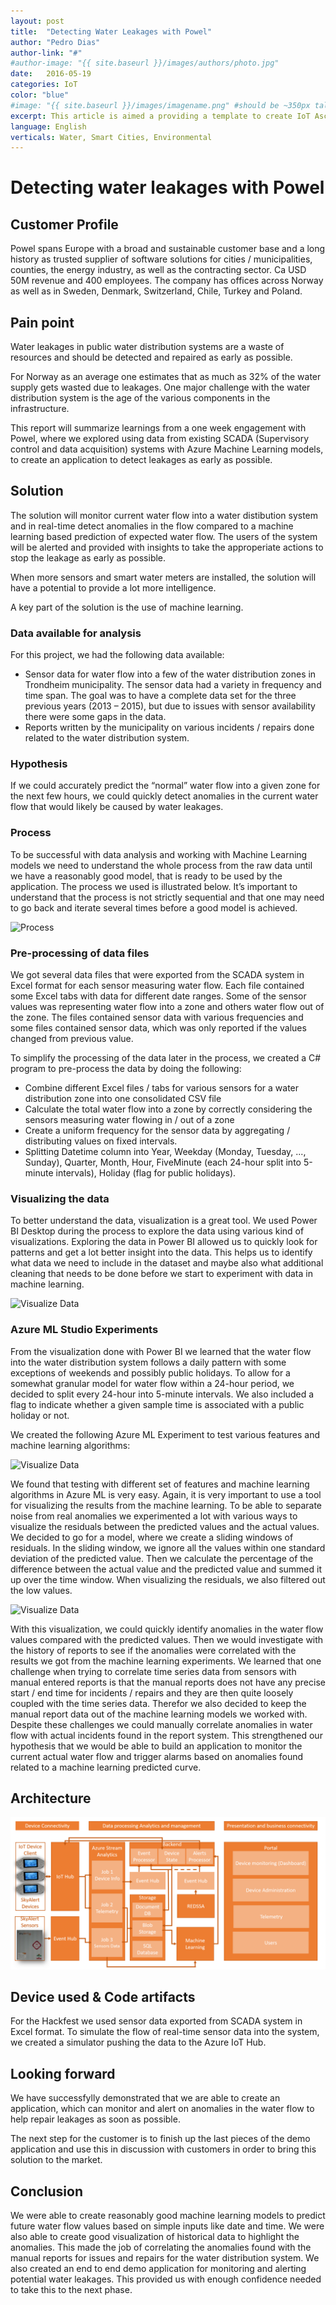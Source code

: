 ```yaml
---
layout: post
title:  "Detecting Water Leakages with Powel"
author: "Pedro Dias"
author-link: "#"
#author-image: "{{ site.baseurl }}/images/authors/photo.jpg"
date:   2016-05-19
categories: IoT
color: "blue"
#image: "{{ site.baseurl }}/images/imagename.png" #should be ~350px tall
excerpt: This article is aimed a providing a template to create IoT Ascend+ win articles.
language: English
verticals: Water, Smart Cities, Environmental
---
```


# Detecting water leakages with Powel
 
## Customer Profile

Powel spans Europe with a broad and sustainable customer base and a long history as trusted supplier of software solutions for cities / municipalities, counties, the energy industry, as well as the contracting sector. Ca USD 50M revenue and 400 employees. The company has offices across Norway as well as in Sweden, Denmark, Switzerland, Chile, Turkey and Poland. 
 
## Pain point

Water leakages in public water distribution systems are a waste of resources and should be detected and repaired as early as possible.

For Norway as an average one estimates that as much as 32% of the water supply gets wasted due to leakages. One major challenge with the water distribution system is the age of the various components in the infrastructure.

This report will summarize learnings from a one week engagement with Powel, where we explored using data from existing SCADA (Supervisory control and data acquisition) systems with Azure Machine Learning models, to create an application to detect leakages as early as possible.

 
## Solution 

The solution will monitor current water flow into a water distibution system and in real-time detect anomalies in the flow compared to a machine learning based prediction of expected water flow. The users of the system will be alerted and provided with insights to take the approperiate actions to stop the leakage as early as possible.

When more sensors and smart water meters are installed, the solution will have a potential to provide a lot more intelligence. 

A key part of the solution is the use of machine learning.

### Data available for analysis 

For this project, we had the following data available:
-	Sensor data for water flow into a few of the water distribution zones in Trondheim municipality. The sensor data had a variety in frequency and time span. The goal was to have a complete data set for the three previous years (2013 – 2015), but due to issues with sensor availability there were some gaps in the data. 
-	Reports written by the municipality on various incidents / repairs done related to the water distribution system.

### Hypothesis 

If we could accurately predict the “normal” water flow into a given zone for the next few hours, we could quickly detect anomalies in the current water flow that would likely be caused by water leakages.

### Process 

To be successful with data analysis and working with Machine Learning models we need to understand the whole process from the raw data until we have a reasonably good model, that is ready to be used by the application. The process we used is illustrated below. It’s important to understand that the process is not strictly sequential and that one may need to go back and iterate several times before a good model is achieved.

![Process](./images/process.png)

### Pre-processing of data files 

We got several data files that were exported from the SCADA system in Excel format for each sensor measuring water flow. Each file contained some Excel tabs with data for different date ranges. Some of the sensor values was representing water flow into a zone and others water flow out of the zone. The files contained sensor data with various frequencies and some files contained sensor data, which was only reported if the values changed from previous value.

To simplify the processing of the data later in the process, we created a C# program to pre-process the data by doing the following:
-	Combine different Excel files / tabs for various sensors for a water distribution zone into one consolidated CSV file
-	Calculate the total water flow into a zone by correctly considering the sensors measuring water flowing in / out of a zone
-	Create a uniform frequency for the sensor data by aggregating / distributing values on fixed intervals.
-	Splitting Datetime column into Year, Weekday (Monday, Tuesday, ..., Sunday), Quarter, Month, Hour, FiveMinute (each 24-hour split into 5-minute intervals), Holiday (flag for public holidays).

### Visualizing the data 

To better understand the data, visualization is a great tool. We used Power BI Desktop during the process to explore the data using various kind of visualizations. Exploring the data in Power BI allowed us to quickly look for patterns and get a lot better insight into the data. This helps us to identify what data we need to include in the dataset and maybe also what additional cleaning that needs to be done before we start to experiment with data in machine learning.

![Visualize Data](./images/PowerBIVisualize1.jpg)

### Azure ML Studio Experiments 

From the visualization done with Power BI we learned that the water flow into the water distribution system follows a daily pattern with some exceptions of weekends and possibly public holidays. To allow for a somewhat granular model for water flow within a 24-hour period, we decided to split every 24-hour into 5-minute intervals. We also included a flag to indicate whether a given sample time is associated with a public holiday or not.

We created the following Azure ML Experiment to test various features and machine learning algorithms:

![Visualize Data](./images/AzureMLExperiment.png)

We found that testing with different set of features and machine learning algorithms in Azure ML is very easy. Again, it is very important to use a tool for visualizing the results from the machine learning. To be able to separate noise from real anomalies we experimented a lot with various ways to visualize the residuals between the predicted values and the actual values. We decided to go for a model, where we create a sliding windows of residuals. In the sliding window, we ignore all the values within one standard deviation of the predicted value. Then we calculate the percentage of the difference between the actual value and the predicted value and summed it up over the time window. When visualizing the residuals, we also filtered out the low values.

![Visualize Data](./images/PowerBIVisualize2.jpg)

With this visualization, we could quickly identify anomalies in the water flow values compared with the predicted values. Then we would investigate with the history of reports to see if the anomalies were correlated with the results we got from the machine learning experiments. We learned that one challenge when trying to correlate time series data from sensors with manual entered reports is that the manual reports does not have any precise start / end time for incidents / repairs and they are then quite loosely coupled with the time series data. Therefor we also decided to keep the manual report data out of the machine learning models we worked with. Despite these challenges we could manually correlate anomalies in water flow with actual incidents found in the report system. This strengthened our hypothesis that we would be able to build an application to monitor the current actual water flow and trigger alarms based on anomalies found related to a machine learning predicted curve.

## Architecture

![Solution Architecture](./images/Architecture.png)


## Device used & Code artifacts 

For the Hackfest we used sensor data exported from SCADA system in Excel format. To simulate the flow of real-time sensor data into the system, we created a simulator pushing the data to the Azure IoT Hub.

## Looking forward

We have successfylly demonstrated that we are able to create an application, which can monitor and alert on anomalies in the water flow to help repair leakages as soon as possible.

The next step for the customer is to finish up the last pieces of the demo application and use this in discussion with customers in order to bring this solution to the market.

## Conclusion 

We were able to create reasonably good machine learning models to predict future water flow values based on simple inputs like date and time. We were also able to create good visualization of historical data to highlight the anomalies. This made the job of correlating the anomalies found with the manual reports for issues and repairs for the water distribution system. We also created an end to end demo application for monitoring and alerting potential water leakages. This provided us with enough confidence needed to take this to the next phase.


